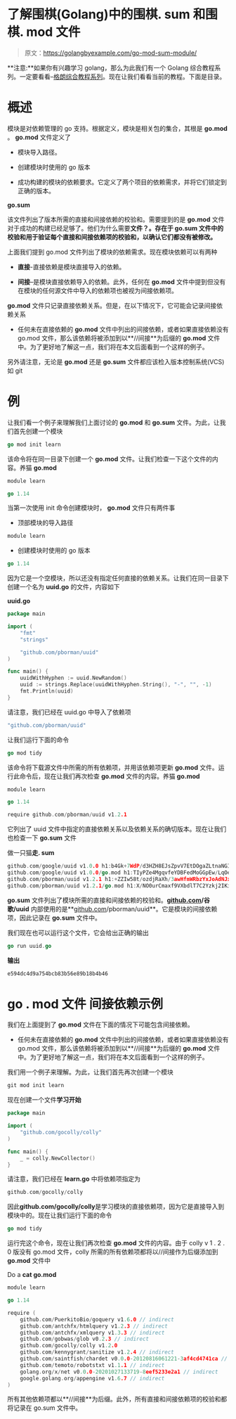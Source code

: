 # 了解围棋(Golang)中的围棋. sum 和围棋. mod 文件

> 原文：<https://golangbyexample.com/go-mod-sum-module/>

**注意:**如果你有兴趣学习 golang，那么为此我们有一个 Golang 综合教程系列。一定要看看–[格朗综合教程系列](https://golangbyexample.com/golang-comprehensive-tutorial/)。现在让我们看看当前的教程。下面是目录。

# **概述**

模块是对依赖管理的 go 支持。根据定义，模块是相关包的集合，其根是 **go.mod** 。 **go.mod** 文件定义了

*   模块导入路径。

*   创建模块时使用的 go 版本

*   成功构建的模块的依赖要求。它定义了两个项目的依赖需求，并将它们锁定到正确的版本。

**go.sum**

该文件列出了版本所需的直接和间接依赖的校验和。需要提到的是 **go.mod** 文件对于成功的构建已经足够了。他们为什么需要**文件？。存在于 **go.sum** 文件中的校验和用于验证每个直接和间接依赖项的校验和，以确认它们都没有被修改。**

上面我们提到 go.mod 文件列出了模块的依赖需求。现在模块依赖可以有两种

*   **直接**-直接依赖是模块直接导入的依赖。

*   **间接**–是模块直接依赖导入的依赖。此外，任何在 **go.mod** 文件中提到但没有在模块的任何源文件中导入的依赖项也被视为间接依赖项。

**go.mod** 文件只记录直接依赖关系。但是，在以下情况下，它可能会记录间接依赖关系

*   任何未在直接依赖的 **go.mod** 文件中列出的间接依赖，或者如果直接依赖没有 go.mod 文件，那么该依赖将被添加到以**//间接**为后缀的 **go.mod** 文件中。为了更好地了解这一点，我们将在本文后面看到一个这样的例子。

另外请注意，无论是 **go.mod** 还是 **go.sum** 文件都应该检入版本控制系统(VCS)如 git

# **例**

让我们看一个例子来理解我们上面讨论的 **go.mod** 和 **go.sum** 文件。为此，让我们首先创建一个模块

```go
go mod init learn
```

该命令将在同一目录下创建一个 **go.mod** 文件。让我们检查一下这个文件的内容。养猫 **go.mod**

```go
module learn

go 1.14
```

当第一次使用 init 命令创建模块时， **go.mod** 文件只有两件事

*   顶部模块的导入路径

```go
module learn
```

*   创建模块时使用的 go 版本

```go
go 1.14
```

因为它是一个空模块，所以还没有指定任何直接的依赖关系。让我们在同一目录下创建一个名为 **uuid.go** 的文件，内容如下

**uuid.go**

```go
package main

import (
	"fmt"
	"strings"

	"github.com/pborman/uuid"
)

func main() {
	uuidWithHyphen := uuid.NewRandom()
	uuid := strings.Replace(uuidWithHyphen.String(), "-", "", -1)
	fmt.Println(uuid)
}
```

请注意，我们已经在 uuid.go 中导入了依赖项

```go
"github.com/pborman/uuid"
```

让我们运行下面的命令

```go
go mod tidy
```

该命令将下载源文件中所需的所有依赖项，并用该依赖项更新 **go.mod** 文件。运行此命令后，现在让我们再次检查 **go.mod** 文件的内容。养猫 **go.mod**

```go
module learn

go 1.14

require github.com/pborman/uuid v1.2.1
```

它列出了 uuid 文件中指定的直接依赖关系以及依赖关系的确切版本。现在让我们也检查一下 **go.sum** 文件

做一只猫**走. sum**

```go
github.com/google/uuid v1.0.0 h1:b4Gk+7WdP/d3HZH8EJsZpvV7EtDOgaZLtnaNGIu1adA=
github.com/google/uuid v1.0.0/go.mod h1:TIyPZe4MgqvfeYDBFedMoGGpEw/LqOeaOT+nhxU+yHo=
github.com/pborman/uuid v1.2.1 h1:+ZZIw58t/ozdjRaXh/3awHfmWRbzYxJoAdNJxe/3pvw=
github.com/pborman/uuid v1.2.1/go.mod h1:X/NO0urCmaxf9VXbdlT7C2Yzkj2IKimNn4k+gtPdI/k=
```

**go.sum** 文件列出了模块所需的直接和间接依赖的校验和。**[github.com](http://github.com)/谷歌/uuid** 内部使用的是**[github.com](http://github.com)/pborman/uuid**。它是模块的间接依赖项，因此记录在 **go.sum** 文件中。

我们现在也可以运行这个文件，它会给出正确的输出

```go
go run uuid.go
```

**输出**

```go
e594dc4d9a754bcb83b56e89b18b4b46
```

# **go . mod 文件** 间接依赖示例

我们在上面提到了 **go.mod** 文件在下面的情况下可能包含间接依赖。

*   任何未在直接依赖的 **go.mod** 文件中列出的间接依赖，或者如果直接依赖没有 go.mod 文件，那么该依赖将被添加到以**//间接**为后缀的 **go.mod** 文件中。为了更好地了解这一点，我们将在本文后面看到一个这样的例子。

我们用一个例子来理解。为此，让我们首先再次创建一个模块

```go
git mod init learn
```

现在创建一个文件**学习开始**

```go
package main

import (
	"github.com/gocolly/colly"
)

func main() {
	_ = colly.NewCollector()
}
```

请注意，我们已经在 **learn.go** 中将依赖项指定为

```go
github.com/gocolly/colly
```

因此**github.com/gocolly/colly**是学习模块的直接依赖项，因为它是直接导入到模块中的。现在让我们运行下面的命令

```go
go mod tidy
```

运行完这个命令，现在让我们再次检查 **go.mod** 文件的内容。由于 colly v 1 . 2 . 0 版没有 go.mod 文件，colly 所需的所有依赖项都将以//间接作为后缀添加到 **go.mod** 文件中

Do a **cat go.mod**

```go
module learn

go 1.14

require (
	github.com/PuerkitoBio/goquery v1.6.0 // indirect
	github.com/antchfx/htmlquery v1.2.3 // indirect
	github.com/antchfx/xmlquery v1.3.3 // indirect
	github.com/gobwas/glob v0.2.3 // indirect
	github.com/gocolly/colly v1.2.0
	github.com/kennygrant/sanitize v1.2.4 // indirect
	github.com/saintfish/chardet v0.0.0-20120816061221-3af4cd4741ca // indirect
	github.com/temoto/robotstxt v1.1.1 // indirect
	golang.org/x/net v0.0.0-20201027133719-8eef5233e2a1 // indirect
	google.golang.org/appengine v1.6.7 // indirect
)
```

所有其他依赖项都以**//间接**为后缀。此外，所有直接和间接依赖项的校验和都将记录在 go.sum 文件中。